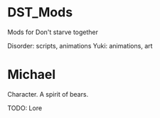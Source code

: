 # DST_Mods
Mods for Don't starve together

Disorder: scripts, animations
Yuki: animations, art

# Michael
Character.
A spirit of bears.

TODO: Lore
